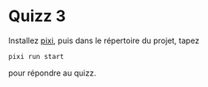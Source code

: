 # Quizz 3

Installez [pixi], puis dans le répertoire du projet, tapez

    pixi run start

pour répondre au quizz.

[pixi]: https://pixi.sh/latest/
